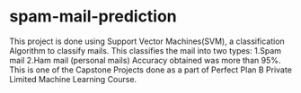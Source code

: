 # spam-mail-prediction
This project is done using Support Vector Machines(SVM), a classification Algorithm to classify mails.
This classifies the mail into two types: 
  1.Spam mail
  2.Ham mail (personal mails)
 Accuracy obtained was more than 95%.
 This is one of the Capstone Projects done as a part of Perfect Plan B Private Limited Machine Learning Course.
